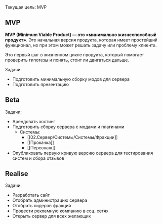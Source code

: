 Текущая цель: MVP
## MVP
**MVP (Minimum Viable Product) — это «минимально жизнеспособный продукт»**. Это начальная версия продукта, которая имеет простейший функционал, но при этом может решать задачу или проблему клиента.

Это первый шаг в жизненном цикле продукта, который помогает проверить гипотезы и понять, стоит ли двигаться дальше.

Задачи:
- Подготовить минимальную сборку модов для сервера
- Подготовить презентацию
## Beta
Задачи:
- Арендовать хостинг
- Подготовить сборку сервера с модами и плагинами 
	- Системы:
		- [[02.Сервер/Системы/Системы/Фракции]]
		- [[Прокачка]]
		- [[Персонаж]]
- Опубликовать первую кривую версию сервера для тестирования систем и сбора отзывов
## Realise
Задачи:
- Разработать сайт
- Отобрать администрацию сервера
- Отобрать лидеров фракций
- Провести рекламную компанию в соц. сетях
- Открыть сервер для всех желающих